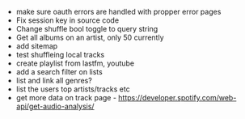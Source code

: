 - make sure oauth errors are handled with propper error pages
- Fix session key in source code
- Change shuffle bool toggle to query string 
- Get all albums on an artist, only 50 currently
- add sitemap
- test shuffleing local tracks
- create playlist from lastfm, youtube
- add a search filter on lists
- list and link all genres?
- list the users top artists/tracks etc
- get more data on track page - https://developer.spotify.com/web-api/get-audio-analysis/
